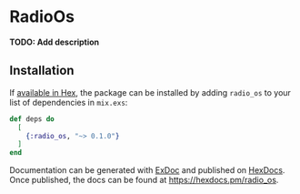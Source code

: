 # RadioOs

**TODO: Add description**

## Installation

If [available in Hex](https://hex.pm/docs/publish), the package can be installed
by adding `radio_os` to your list of dependencies in `mix.exs`:

```elixir
def deps do
  [
    {:radio_os, "~> 0.1.0"}
  ]
end
```

Documentation can be generated with [ExDoc](https://github.com/elixir-lang/ex_doc)
and published on [HexDocs](https://hexdocs.pm). Once published, the docs can
be found at <https://hexdocs.pm/radio_os>.

